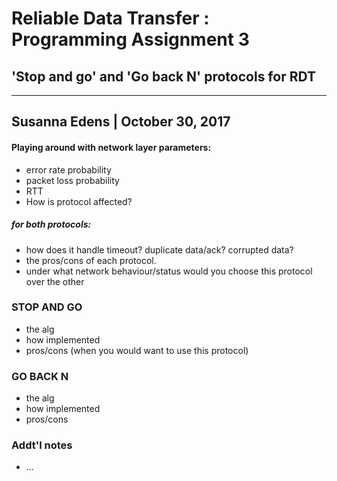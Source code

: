 # Reliable Data Transfer : Programming Assignment 3
## 'Stop and go' and 'Go back N' protocols for RDT
---
## Susanna Edens | October 30, 2017


#### Playing around with network layer parameters:
- error rate probability
- packet loss probability
- RTT
- How is protocol affected?

##### for both protocols:
- how does it handle timeout? duplicate data/ack? corrupted data?
- the pros/cons of each protocol.
- under what network behaviour/status would you choose this protocol over the other


### STOP AND GO
- the alg
- how implemented
- pros/cons (when you would want to use this protocol)

### GO BACK N
- the alg
- how implemented
- pros/cons


### Addt'l notes
- ...

